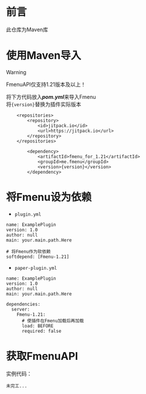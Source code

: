 # 前言
此仓库为Maven库
# 使用Maven导入
> [!WARNING]
> FmenuAPI仅支持1.21版本及以上！

将下方代码放入***pom.yml***来导入Fmenu\
将`{version}`替换为插件实际版本
```
	<repositories>
		<repository>
		    <id>jitpack.io</id>
		    <url>https://jitpack.io</url>
		</repository>
	</repositories>
```
```
        <dependency>
            <artifactId>fmenu_for_1.21</artifactId>
            <groupId>me.fmenu</groupId>
            <version>{version}</version>
        </dependency>
```

# 将Fmenu设为依赖
- `plugin.yml`
```
name: ExamplePlugin
version: 1.0
author: null
main: your.main.path.Here

# 将Fmenu作为软依赖
softdepend: [Fmenu-1.21]
```
+ `paper-plugin.yml`
```
name: ExamplePlugin
version: 1.0
author: null
main: your.main.path.Here

dependencies:
  server:
    Fmenu-1.21:
      # 使插件在Fmenu加载后再加载
      load: BEFORE
      required: false
```
# 获取FmenuAPI
实例代码：
```
未完工...
```
